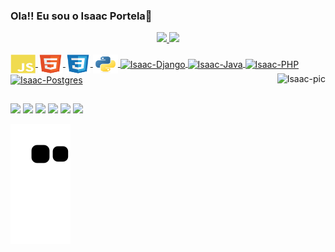 ### Ola!! Eu sou o Isaac Portela👋
<div align="center">
  <a href="https://github.com/KroosBR">
  <img height="180em" src="https://github-readme-stats.vercel.app/api?username=KroosBR&show_icons=true&theme=tokyonight&include_all_commits=true&count_private=true"/>
  <img height="180em" src="https://github-readme-stats.vercel.app/api/top-langs/?username=KroosBR&layout=compact&langs_count=7&theme=tokyonight"/>
</div>
<div style="display: inline_block"><br>
  <img align="center" alt="Isaac-Js" height="30" width="40" src="https://raw.githubusercontent.com/devicons/devicon/master/icons/javascript/javascript-plain.svg">
  <img align="center" alt="Isaac-HTML" height="30" width="40" src="https://raw.githubusercontent.com/devicons/devicon/master/icons/html5/html5-original.svg">
  <img align="center" alt="Isaac-CSS" height="30" width="40" src="https://raw.githubusercontent.com/devicons/devicon/master/icons/css3/css3-original.svg">
  <img align="center" alt="Isaac-Python" height="30" width="40" src="https://raw.githubusercontent.com/devicons/devicon/master/icons/python/python-original.svg">
  <img align="center" alt="Isaac-Django" height="50" width="60" src="https://cdn.jsdelivr.net/gh/devicons/devicon/icons/django/django-original.svg">
  <img align="center" alt="Isaac-Java" height="40" width="45" src="https://cdn.jsdelivr.net/gh/devicons/devicon/icons/java/java-original.svg">
  <img align="center" alt="Isaac-PHP" height="50" width="45" src="https://cdn.jsdelivr.net/gh/devicons/devicon/icons/php/php-original.svg">
  <img align="center" alt="Isaac-Postgres" height="30" width="40" src="https://cdn.jsdelivr.net/gh/devicons/devicon/icons/postgresql/postgresql-original.svg">
  <img align="right" alt="Isaac-pic" height="150" src="https://media.discordapp.net/attachments/758289789459103748/916745159251746867/download20211206143722.png?width=473&height=473">
</div>

##

<div>
 <a href="https://www.youtube.com/channel/UCedD5roOyyaLL066-KfKqQg" target="_blank"><img src="https://img.shields.io/badge/YouTube-FF0000?style=for-the-badge&logo=youtube&logoColor=white" target="_blank"></a>
 <a href="https://open.spotify.com/user/y2mbqfbnvbbu6fq1k474pvyfm" target="_blank"><img src="https://img.shields.io/badge/Spotify-1ED760?&style=for-the-badge&logo=spotify&logoColor=white"></a>
  <a href="https://www.instagram.com/isaacportela_20/" target="_blank"><img src="https://img.shields.io/badge/-Instagram-%23E4405F?style=for-the-badge&logo=instagram&logoColor=white" target="_blank"></a>
 	<a href="https://www.twitch.tv/kroos_br" target="_blank"><img src="https://img.shields.io/badge/Twitch-9146FF?style=for-the-badge&logo=twitch&logoColor=white" target="_blank"></a>
 <a href="https://discord.gg/ra7fakvU" target="_blank"><img src="https://img.shields.io/badge/Discord-7289DA?style=for-the-badge&logo=discord&logoColor=white" target="_blank"></a> 
 <a href = "mailto:isaacportela2003@gmail.com"><img src="https://img.shields.io/badge/-Gmail-%23333?style=for-the-badge&logo=gmail&logoColor=white" target="_blank"></a>
  
  ![Snake animation](https://github.com/KroosBR/KroosBR/blob/output/github-contribution-grid-snake.svg)
</div>

